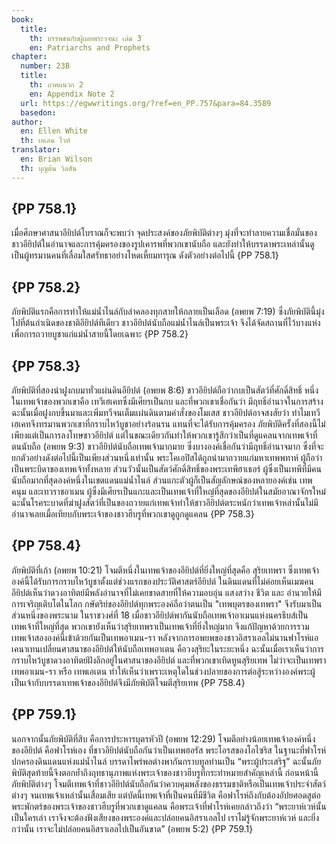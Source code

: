 ```yaml
---
book:
  title:
    th: บรรพชนกับผู้เผยพระวจนะ เล่ม 3
    en: Patriarchs and Prophets
chapter:
  number: 23B
  title:
    th: ภาคผนวก 2
    en: Appendix Note 2
  url: https://egwwritings.org/?ref=en_PP.757&para=84.3589
  basedon:
author:
  en: Ellen White
  th: เอเลน ไวท์
translator:
  en: Brian Wilson
  th: บุญต้น วิลสัน
---
```

<!--
Appendix Schedule
1 = ก
2 = ข
3 = ค
4 = ฆ
5 = ง
6 = จ
7 = ฉ
8 = ช
9 = ซ
10 = ฌ
-->

## {PP 758.1}

เมื่อศึกษาศาสนาอียิปต์โบราณก็จะพบว่า จุดประสงค์ของภัยพิบัติต่างๆ มุ่งที่จะทำลายความเชื่อมั่นของชาวอียิปต์ในอำนาจและการคุ้มครองของรูปเคารพที่พวกเขานับถือ และยังทำให้บรรดาพระเหล่านั้นดูเป็นผู้ทรมานคนที่เลื่อมใสศรัทธาอย่างโหดเหี้ยมทารุณ ดังตัวอย่างต่อไปนี้ {PP 758.1}

## {PP 758.2}

ภัยพิบัติแรกคือการทำให้แม่น้ำไนล์กับลำคลองทุกสายให้กลายเป็นเลือด (อพยพ 7:19) ซึ่งภัยพิบัตินี้มุ่งไปที่ต้นกำเนิดของชาติอียิปต์ทีเดียว ชาวอียิปต์นับถือแม่น้ำไนล์เป็นพระเจ้า จึงได้จัดสถานที่ไว้บางแห่งเพื่อการถวายบูชาแก่แม่น้ำสายนี้โดยเฉพาะ {PP 758.2}

## {PP 758.3}

ภัยพิบัติที่สองนำฝูงกบมาทั่วแผ่นดินอียิปต์ (อพยพ 8:6) ชาวอียิปต์ถือว่ากบเป็นสัตว์ที่ศักดิ์สิทธิ์ หนึ่งในเทพเจ้าของพวกเขาคือ เทวีเฮเคทซึ่งมีเศียรเป็นกบ และที่พวกเขาเชื่อกันว่า มีฤทธิ์อำนาจในการสร้าง ฉะนั้นเมื่อฝูงกบขึ้นมาและเพิ่มทวีจนเต็มแผ่นดินตามคำสั่งของโมเสส ชาวอียิปต์อาจสงสัยว่า ทำไมเทวีเฮเคทจึงทรมานพวกเขาที่กราบไหว้บูชาอย่างร้อนรน แทนที่จะได้รับการคุ้มครอง ภัยพิบัติครั้งที่สองนี้ไม่เพียงแต่เป็นการลงโทษชาวอียิปต์ แต่ในขณะเดียวกันทำให้พวกเขารู้สึกว่าเป็นที่ดูแคลนจากเทพเจ้าที่ตนนับถือ (อพยพ 9:3) ชาวอียิปต์นับถือเทพเจ้ามากมาย ซึ่งบางองค์เชื่อกันว่ามีฤทธิ์อำนาจมาก ซึ่งที่จะยกตัวอย่างดังต่อไปนี้เป็นเพียงส่วนหนึ่งเท่านั้น พระโคเอปิสได้ถูกนำมาถวายแก่มหาเทพพทาห์ ผู้ถือว่าเป็นพระบิดาของเทพเจ้าทั้งหลาย ส่วนวัวนั้นเป็นสัตว์ศักดิ์สิทธิ์ของพระเทพีฮาเธอร์ ผู้ซึ่งเป็นเทพีที่มีคนนับถือมากที่สุดองค์หนึ่งในเขตแดนแม่น้ำไนล์ ส่วนแกะตัวผู้ก็เป็นสัญลักษณ์ของหลายองค์เช่น เทพคนุม และเทวราชอาเมน ผู้ซึ่งมีเศียรเป็นแกะและเป็นเทพเจ้าที่ใหญ่ที่สุดของอียิปต์ในสมัยอาณาจักรใหม่ ฉะนั้นโรคระบาดที่ฆ่าฝูงสัตว์ที่เป็นของถวายแก่เทพเจ้าทำให้ชาวอียิปต์ตระหนักว่าเทพเจ้าหล่านั้นไม่มีอำนาจเลยเมื่อเทียบกับพระเจ้าของชาวฮีบรูที่พวกเขาดูถูกดูแคลน {PP 758.3}

## {PP 758.4}

ภัยพิบัติที่เก้า (อพยพ 10:21) โจมตีหนึ่งในเทพเจ้าของอียิปต์ที่ยิ่งใหญ่ที่สุดคือ สุริยเทพรา ซึ่งเทพเจ้าองค์นี้ได้รับการกราบไหว้บูชาตั้งแต่ช่วงแรกของประวัติศาสตร์อียิปต์ ในดินแดนที่ไม่ค่อยเห็นเมฆคนอียิปต์เห็นว่าดวงอาทิตย์มีพลังอำนาจที่ไม่เคยขาดสายที่ให้ความอบอุ่น แสงสว่าง ชีวิต และ อำนวยให้มีการเจริญเติบโตในโลก กษัตริย์ของอียิปต์ทุกพระองค์ถือว่าตนเป็น "เทพบุตรของเทพรา" จึงรับมาเป็นส่วนหนึ่งของพระนาม ในราชวงศ์ที่ 18 เมื่อชาวอียิปต์พากันนับถือเทพเจ้าอาเมนแห่งนครธีบส์เป็นเทพเจ้าที่ใหญ่ที่สุด พวกเขายังเห็นว่าสุริยเทพราเป็นเทพเจ้าที่ยิ่งใหญ่มาก จึงแก้ปัญหาด้วยการรวมเทพเจ้าสององค์นี้เข้าด้วยกันเป็นเทพอาเมน-รา หลังจากการอพยพของชาวอิสราเอลไม่นานฟาโรห์แอเคนาเทนเปลี่ยนศาสนาของอียิปต์ให้นับถือเทพอาเตน คือวงสุริยะในระยะหนึ่ง ฉะนั้นเมื่อเราเห็นว่าการกราบไหว้บูชาดวงอาทิตย์ฝังลึกอยู่ในศาสนาของอียิปต์ และที่พวกเขาเทิดทูนสุริยเทพ ไม่ว่าจะเป็นเทพรา เทพอาเมน-รา หรือ เทพเอเตน ทำให้เห็นว่าเพราะเหตุใดในช่วงปลายของการต่อสู้ระหว่างองค์พระผู้เป็นเจ้ากับบรรดาเทพเจ้าของอียิปต์จึงมีภัยพิบัติโจมตีสุริยเทพ {PP 758.4}

## {PP 759.1}

นอกจากนั้นภัยพิบัติที่สิบ คือการประหารบุตรหัวปี (อพยพ 12:29) โจมตีอย่างน้อยเทพเจ้าองค์หนึ่งของอียิปต์ คือฟาโรห์เอง ที่ชาวอียิปต์นับถือกันว่าเป็นเทพฮอรัส พระโอรสของโอไซริส ในฐานะที่ฟาโรห์ปกครองดินแดนแห่งแม่น้ำไนล์ บรรดาไพร่พลต่างพากันกราบทูลท่านเป็น “พระผู้ประเสริฐ” ฉะนั้นภัยพิบัติสุดท้ายนี้จึงตอกย้ำถึงฤทธานุภาพแห่งพระเจ้าของชาวฮีบรูที่กระทำหมายสำคัญเหล่านี้ ก่อนหน้านี้ภัยพิบัติต่างๆ โจมตีเทพเจ้าที่ชาวอียิปต์นับถือกันว่าควบคุมพลังของธรรมชาติหรือเป็นเทพเจ้าประจำสัตว์ต่างๆ จนเทพเจ้าเหล่านั้นเสื่อมเสีย แต่บัดนี้เทพเจ้าที่เป็นคนที่มีชีวิต คือฟาโรห์ถึงกับต้องอัปยศอดสูต่อพระพักตร์ของพระเจ้าของชาวฮีบรูที่พวกเขาดูแคลน คือพระเจ้าที่ฟาโรห์เคยกล่าวถึงว่า “พระยาห์เวห์นั้นเป็นใครเล่า เราจึงจะต้องฟังเสียงของพระองค์และปล่อยคนอิสราเอลไป เราไม่รู้จักพระยาห์เวห์ และยิ่งกว่านั้น เราจะไม่ปล่อยคนอิสราเอลไปเป็นอันขาด” (อพยพ 5:2) {PP 759.1}
